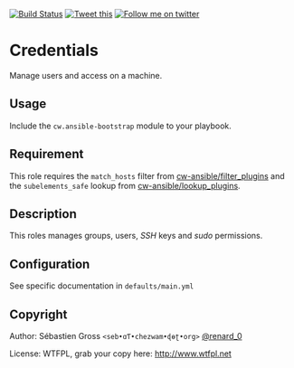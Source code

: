 <!--

---
lang: american
---
-->

[![Build Status](https://travis-ci.org/cw-ansible/cw.credentials.svg?branch=master)](https://travis-ci.org/cw-ansible/cw.credentials)
[![Tweet this](http://img.shields.io/badge/Tweet-it00aced.svg)](https://twitter.com/intent/tweet?tw_p=tweetbutton&via=renard_0&url=https%3A%2F%2Fgithub.com%2Fcw-ansible%2Fcw.credentials&text=)
[![Follow me on twitter](http://img.shields.io/badge/Twitter-Follow-00aced.svg)](https://twitter.com/intent/follow?region=follow_link&screen_name=renard_0&tw_p=followbutton)


# Credentials

Manage users and access on a machine.

## Usage

Include the `cw.ansible-bootstrap` module to your playbook.


## Requirement

This role requires the `match_hosts` filter from
[cw-ansible/filter_plugins](https://github.com/cw-ansible/filter_plugins)
and the `subelements_safe` lookup from
[cw-ansible/lookup_plugins](https://github.com/cw-ansible/lookup_plugins).


## Description

This roles manages groups, users, *SSH* keys and *sudo* permissions.


## Configuration

See specific documentation in `defaults/main.yml`



## Copyright

Author: Sébastien Gross `<seb•ɑƬ•chezwam•ɖɵʈ•org>` [@renard_0](https://twitter.com/renard_0)

License: WTFPL, grab your copy here: http://www.wtfpl.net
